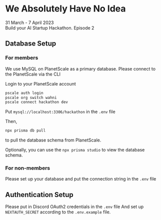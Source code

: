 # We Absolutely Have No Idea

31 March - 7 April 2023 \
Build your AI Startup Hackathon. Episode 2

## Database Setup

### For members

We use MySQL on PlanetScale as a primary database. Please connect to the PlanetScale via the CLI

Login to your PlanetScale account

```bash
pscale auth login
pscale org switch wahni
pscale connect hackathon dev
```

Put `mysql://localhost:3306/hackathon` in the `.env` file

Then,

```bash
npx prisma db pull
```

to pull the database schema from PlanetScale.

Optionally, you can use the `npx prisma studio` to view the database schema.

### For non-members

Please set up your database and put the connection string in the `.env` file

## Authentication Setup

Please put in Discord OAuth2 credentials in the `.env` file
And set up `NEXTAUTH_SECRET` according to the `.env.example` file.

